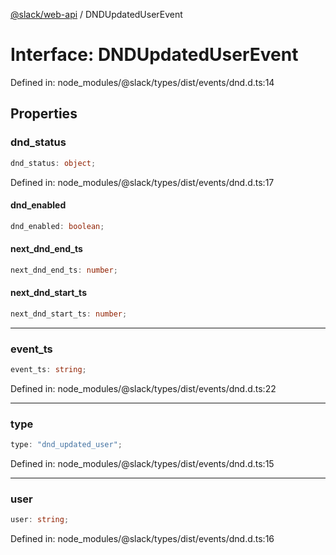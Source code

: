 [@slack/web-api](../index.md) / DNDUpdatedUserEvent

# Interface: DNDUpdatedUserEvent

Defined in: node\_modules/@slack/types/dist/events/dnd.d.ts:14

## Properties

### dnd\_status

```ts
dnd_status: object;
```

Defined in: node\_modules/@slack/types/dist/events/dnd.d.ts:17

#### dnd\_enabled

```ts
dnd_enabled: boolean;
```

#### next\_dnd\_end\_ts

```ts
next_dnd_end_ts: number;
```

#### next\_dnd\_start\_ts

```ts
next_dnd_start_ts: number;
```

***

### event\_ts

```ts
event_ts: string;
```

Defined in: node\_modules/@slack/types/dist/events/dnd.d.ts:22

***

### type

```ts
type: "dnd_updated_user";
```

Defined in: node\_modules/@slack/types/dist/events/dnd.d.ts:15

***

### user

```ts
user: string;
```

Defined in: node\_modules/@slack/types/dist/events/dnd.d.ts:16
